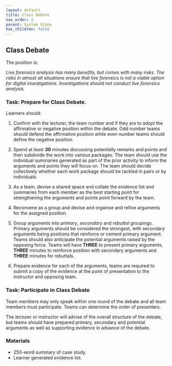 ```yaml
---
layout: default
title: Class Debate
nav_order: 2
parent: System State
has_children: false
---
```


## Class Debate

The position is:

*Live forensics analysis has many benefits, but comes with many risks. The risks in almost all situations ensure that live forensics is not a viable option for digital investigations. Investigations should not conduct live forensics analysis.*

### Task: Prepare for Class Debate.
Learners should:

1. Confirm with the lecturer, the team number and if they are to adopt the affirmative or negative position within the debate. Odd number teams should defend the affirmative position while even number teams should define the negative position.

2. Spend at least **30** minutes discussing potentially remarks and points and then subdivide the work into various packages. The team should use the individual summaries generated as part of the prior activity to inform the arguments and points they will focus on. The team should decide collectively whether each work package should be tackled in pairs or by individuals.

3. As a team, devise a shared space and collate the evidence list and summaries from each member as the best starting point for strengthening the arguments and points point forward by the team.

4. Reconvene as a group and devise and organise and refine arguments for the assigned position.

5. Group arguments into *primary*, *secondary* and *rebuttal* groupings. Primary arguments should be considered the strongest, with secondary arguments being positions that reinforce or cement primary argument. Teams should also anticipate the potential arguments raised by the opposing force. Teams will have **THREE** to present primary arguments, **THREE** minutes to reinforce position with secondary arguments and **THREE** minutes for rebuttals.

6. Prepare evidence for each of the arguments, teams are required to submit a copy of the evidence at the point of presentation to the instructor and opposing team.

### Task: Participate in Class Debate
Team members may only speak within one round of the debate and all team members must participate. Teams can determine the order of presenters.

The lecturer or instructor will advise of the overall structure of the debate, but teams should have prepared primary, secondary and potential arguments as well as supporting evidence in advance of the debate.

### Materials
* 250-word summary of case study.
* Learner generated evidence list.
